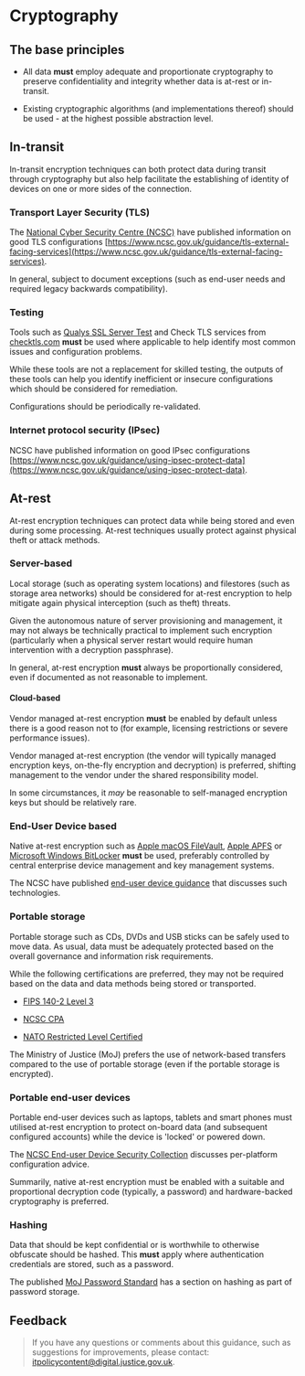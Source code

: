 # Cryptography

## The base principles

-   All data **must** employ adequate and proportionate cryptography to preserve confidentiality and integrity whether data is at-rest or in-transit.

-   Existing cryptographic algorithms \(and implementations thereof\) should be used - at the highest possible abstraction level.


## In-transit

In-transit encryption techniques can both protect data during transit through cryptography but also help facilitate the establishing of identity of devices on one or more sides of the connection.

### Transport Layer Security \(TLS\)

The [National Cyber Security Centre \(NCSC\)](https://www.ncsc.gov.uk/) have published information on good TLS configurations [https://www.ncsc.gov.uk/guidance/tls-external-facing-services](https://www.ncsc.gov.uk/guidance/tls-external-facing-services).

In general, subject to document exceptions \(such as end-user needs and required legacy backwards compatibility\).

### Testing

Tools such as [Qualys SSL Server Test](https://www.ssllabs.com/ssltest/) and Check TLS services from [checktls.com](http://www.checktls.com/index.html) **must** be used where applicable to help identify most common issues and configuration problems.

While these tools are not a replacement for skilled testing, the outputs of these tools can help you identify inefficient or insecure configurations which should be considered for remediation.

Configurations should be periodically re-validated.

### Internet protocol security \(IPsec\)

NCSC have published information on good IPsec configurations [https://www.ncsc.gov.uk/guidance/using-ipsec-protect-data](https://www.ncsc.gov.uk/guidance/using-ipsec-protect-data).

## At-rest

At-rest encryption techniques can protect data while being stored and even during some processing. At-rest techniques usually protect against physical theft or attack methods.

### Server-based

Local storage \(such as operating system locations\) and filestores \(such as storage area networks\) should be considered for at-rest encryption to help mitigate again physical interception \(such as theft\) threats.

Given the autonomous nature of server provisioning and management, it may not always be technically practical to implement such encryption \(particularly when a physical server restart would require human intervention with a decryption passphrase\).

In general, at-rest encryption **must** always be proportionally considered, even if documented as not reasonable to implement.

#### Cloud-based

Vendor managed at-rest encryption **must** be enabled by default unless there is a good reason not to \(for example, licensing restrictions or severe performance issues\).

Vendor managed at-rest encryption \(the vendor will typically managed encryption keys, on-the-fly encryption and decryption\) is preferred, shifting management to the vendor under the shared responsibility model.

In some circumstances, it *may* be reasonable to self-managed encryption keys but should be relatively rare.

### End-User Device based

Native at-rest encryption such as [Apple macOS FileVault](https://en.wikipedia.org/wiki/FileVault), [Apple APFS](https://en.wikipedia.org/wiki/Apple_File_System) or [Microsoft Windows BitLocker](https://en.wikipedia.org/wiki/BitLocker) **must** be used, preferably controlled by central enterprise device management and key management systems.

The NCSC have published [end-user device guidance](https://www.ncsc.gov.uk/index/guidance?f%5B0%5D=field_topics%253Aname%3AEnd%20user%20technology) that discusses such technologies.

### Portable storage

Portable storage such as CDs, DVDs and USB sticks can be safely used to move data. As usual, data must be adequately protected based on the overall governance and information risk requirements.

While the following certifications are preferred, they may not be required based on the data and data methods being stored or transported.

-   [FIPS 140-2 Level 3](https://en.wikipedia.org/wiki/FIPS_140-2)

-   [NCSC CPA](https://www.ncsc.gov.uk/scheme/commercial-product-assurance-cpa)

-   [NATO Restricted Level Certified](https://www.ia.nato.int/NIAPC/)


The Ministry of Justice \(MoJ\) prefers the use of network-based transfers compared to the use of portable storage \(even if the portable storage is encrypted\).

### Portable end-user devices

Portable end-user devices such as laptops, tablets and smart phones must utilised at-rest encryption to protect on-board data \(and subsequent configured accounts\) while the device is 'locked' or powered down.

The [NCSC End-user Device Security Collection](https://www.ncsc.gov.uk/guidance/end-user-device-security) discusses per-platform configuration advice.

Summarily, native at-rest encryption must be enabled with a suitable and proportional decryption code \(typically, a password\) and hardware-backed cryptography is preferred.

### Hashing

Data that should be kept confidential or is worthwhile to otherwise obfuscate should be hashed. This **must** apply where authentication credentials are stored, such as a password.

The published [MoJ Password Standard](https://security-guidance.service.justice.gov.uk/passwords/#password-storage) has a section on hashing as part of password storage.

## Feedback

> If you have any questions or comments about this guidance, such as suggestions for improvements, please contact: [itpolicycontent@digital.justice.gov.uk](mailto:itpolicycontent@digital.justice.gov.uk).

